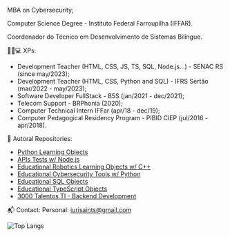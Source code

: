 MBA on Cybersecurity;

Computer Science Degree - Instituto Federal Farroupilha (IFFAR). 

Coordenador do Técnico em Desenvolvimento de Sistemas Bilíngue.

👨‍💼💻 XPs:
- Development Teacher (HTML, CSS, JS, TS, SQL, Node.js...) - SENAC RS (since may/2023);
- Development Teacher (HTML, CSS, Python and SQL) - IFRS Sertão (mar/2022 - may/2023);
- Software Developer FullStack - B5S (jan/2021 - dec/2021);
- Telecom Support - BRPhonia (2020);
- Computer Technical Intern IFFar (apr/18 - dec/19);
- Computer Pedagogical Residency Program - PIBID CIEP (jul/2016 - apr/2018).

🚀 Autoral Repositories:
- [Python Learning Objects](https://www.github.com/iurisaints/pythonClass)
- [APIs Tests w/ Node.js](https://www.github.com/iurisaints/intedata)
- [Educational Robotics Learning Objects w/ C++](https://www.github.com/iurisaints/projetoRobotica)
- [Educational Cybersecurity Tools w/ Python](https://www.github.com/iurisaints/cybersecurity)
- [Educational SQL Objects](https://www.github.com/iurisaints/SQLClass)
- [Educational TypeScript Objects](https://www.github.com/iurisaints/typescriptClass)
- [3000 Talentos TI - Backend Development](https://www.github.com/iurisaints/talentosTI)

📬 Contact:
Personal: iurisaints@gmail.com

![Top Langs](https://github-readme-stats.vercel.app/api/top-langs/?username=iurisaints&layout=compact)
